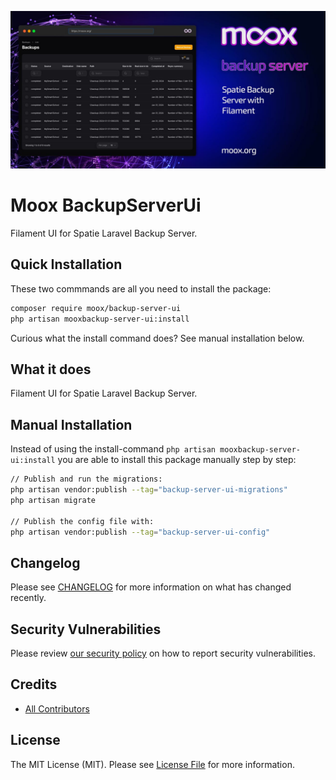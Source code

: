 ![Moox BackupServerUi](https://github.com/mooxphp/moox/raw/main/_other/art/banner/backup-server-ui.jpg)

# Moox BackupServerUi

Filament UI for Spatie Laravel Backup Server.

## Quick Installation

These two commmands are all you need to install the package:

```bash
composer require moox/backup-server-ui
php artisan mooxbackup-server-ui:install
```

Curious what the install command does? See manual installation below.

## What it does

<!--whatdoes-->

Filament UI for Spatie Laravel Backup Server.

<!--/whatdoes-->

## Manual Installation

Instead of using the install-command `php artisan mooxbackup-server-ui:install` you are able to install this package manually step by step:

```bash
// Publish and run the migrations:
php artisan vendor:publish --tag="backup-server-ui-migrations"
php artisan migrate

// Publish the config file with:
php artisan vendor:publish --tag="backup-server-ui-config"
```

## Changelog

Please see [CHANGELOG](CHANGELOG.md) for more information on what has changed recently.

## Security Vulnerabilities

Please review [our security policy](https://github.com/mooxphp/moox/security/policy) on how to report security vulnerabilities.

## Credits

-   [All Contributors](../../contributors)

## License

The MIT License (MIT). Please see [License File](LICENSE.md) for more information.
